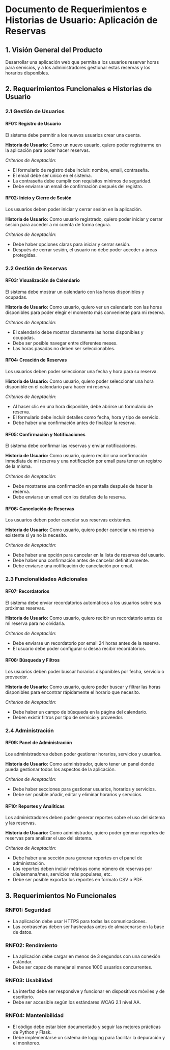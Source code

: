 # Documento de Requerimientos e Historias de Usuario: Aplicación de Reservas

## 1. Visión General del Producto
Desarrollar una aplicación web que permita a los usuarios reservar horas para servicios, y a los administradores gestionar estas reservas y los horarios disponibles.

## 2. Requerimientos Funcionales e Historias de Usuario

### 2.1 Gestión de Usuarios

#### RF01: Registro de Usuario
El sistema debe permitir a los nuevos usuarios crear una cuenta.

**Historia de Usuario:**
Como un nuevo usuario, quiero poder registrarme en la aplicación para poder hacer reservas.

*Criterios de Aceptación:*
- El formulario de registro debe incluir: nombre, email, contraseña.
- El email debe ser único en el sistema.
- La contraseña debe cumplir con requisitos mínimos de seguridad.
- Debe enviarse un email de confirmación después del registro.

#### RF02: Inicio y Cierre de Sesión
Los usuarios deben poder iniciar y cerrar sesión en la aplicación.

**Historia de Usuario:**
Como usuario registrado, quiero poder iniciar y cerrar sesión para acceder a mi cuenta de forma segura.

*Criterios de Aceptación:*
- Debe haber opciones claras para iniciar y cerrar sesión.
- Después de cerrar sesión, el usuario no debe poder acceder a áreas protegidas.

### 2.2 Gestión de Reservas

#### RF03: Visualización de Calendario
El sistema debe mostrar un calendario con las horas disponibles y ocupadas.

**Historia de Usuario:**
Como usuario, quiero ver un calendario con las horas disponibles para poder elegir el momento más conveniente para mi reserva.

*Criterios de Aceptación:*
- El calendario debe mostrar claramente las horas disponibles y ocupadas.
- Debe ser posible navegar entre diferentes meses.
- Las horas pasadas no deben ser seleccionables.

#### RF04: Creación de Reservas
Los usuarios deben poder seleccionar una fecha y hora para su reserva.

**Historia de Usuario:**
Como usuario, quiero poder seleccionar una hora disponible en el calendario para hacer mi reserva.

*Criterios de Aceptación:*
- Al hacer clic en una hora disponible, debe abrirse un formulario de reserva.
- El formulario debe incluir detalles como fecha, hora y tipo de servicio.
- Debe haber una confirmación antes de finalizar la reserva.

#### RF05: Confirmación y Notificaciones
El sistema debe confirmar las reservas y enviar notificaciones.

**Historia de Usuario:**
Como usuario, quiero recibir una confirmación inmediata de mi reserva y una notificación por email para tener un registro de la misma.

*Criterios de Aceptación:*
- Debe mostrarse una confirmación en pantalla después de hacer la reserva.
- Debe enviarse un email con los detalles de la reserva.

#### RF06: Cancelación de Reservas
Los usuarios deben poder cancelar sus reservas existentes.

**Historia de Usuario:**
Como usuario, quiero poder cancelar una reserva existente si ya no la necesito.

*Criterios de Aceptación:*
- Debe haber una opción para cancelar en la lista de reservas del usuario.
- Debe haber una confirmación antes de cancelar definitivamente.
- Debe enviarse una notificación de cancelación por email.

### 2.3 Funcionalidades Adicionales

#### RF07: Recordatorios
El sistema debe enviar recordatorios automáticos a los usuarios sobre sus próximas reservas.

**Historia de Usuario:**
Como usuario, quiero recibir un recordatorio antes de mi reserva para no olvidarla.

*Criterios de Aceptación:*
- Debe enviarse un recordatorio por email 24 horas antes de la reserva.
- El usuario debe poder configurar si desea recibir recordatorios.

#### RF08: Búsqueda y Filtros
Los usuarios deben poder buscar horarios disponibles por fecha, servicio o proveedor.

**Historia de Usuario:**
Como usuario, quiero poder buscar y filtrar las horas disponibles para encontrar rápidamente el horario que necesito.

*Criterios de Aceptación:*
- Debe haber un campo de búsqueda en la página del calendario.
- Deben existir filtros por tipo de servicio y proveedor.

### 2.4 Administración

#### RF09: Panel de Administración
Los administradores deben poder gestionar horarios, servicios y usuarios.

**Historia de Usuario:**
Como administrador, quiero tener un panel donde pueda gestionar todos los aspectos de la aplicación.

*Criterios de Aceptación:*
- Debe haber secciones para gestionar usuarios, horarios y servicios.
- Debe ser posible añadir, editar y eliminar horarios y servicios.

#### RF10: Reportes y Analíticas
Los administradores deben poder generar reportes sobre el uso del sistema y las reservas.

**Historia de Usuario:**
Como administrador, quiero poder generar reportes de reservas para analizar el uso del sistema.

*Criterios de Aceptación:*
- Debe haber una sección para generar reportes en el panel de administración.
- Los reportes deben incluir métricas como número de reservas por día/semana/mes, servicios más populares, etc.
- Debe ser posible exportar los reportes en formato CSV o PDF.

## 3. Requerimientos No Funcionales

### RNF01: Seguridad
- La aplicación debe usar HTTPS para todas las comunicaciones.
- Las contraseñas deben ser hasheadas antes de almacenarse en la base de datos.

### RNF02: Rendimiento
- La aplicación debe cargar en menos de 3 segundos con una conexión estándar.
- Debe ser capaz de manejar al menos 1000 usuarios concurrentes.

### RNF03: Usabilidad
- La interfaz debe ser responsive y funcionar en dispositivos móviles y de escritorio.
- Debe ser accesible según los estándares WCAG 2.1 nivel AA.

### RNF04: Mantenibilidad
- El código debe estar bien documentado y seguir las mejores prácticas de Python y Flask.
- Debe implementarse un sistema de logging para facilitar la depuración y el monitoreo.